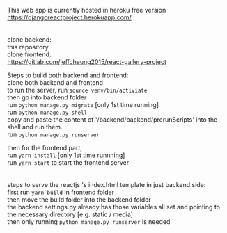 This web app is currently hosted in heroku free version <br/>
https://djangoreactproject.herokuapp.com/<br/>
<br/>
<br/>
clone backend:<br/>
this repository<br/>
clone frontend:<br/>
https://gitlab.com/jeffcheung2015/react-gallery-project<br/>

Steps to build both backend and frontend:<br/>
clone both backend and frontend <br/>
to run the server, run `source venv/bin/activiate`<br/>
then go into backend folder<br/>
run `python manage.py migrate` [only 1st time running]<br/>
run `python manage.py shell`<br/>
copy and paste the content of '/backend/backend/prerunScripts' into the shell and run them.<br/>
run `python manage.py runserver`<br/>

then for the frontend part,<br/>
run `yarn install` [only 1st time runnning]<br/>
run `yarn start` to start the frontend server<br/>
<br/>
<br/>
steps to serve the reactjs 's index.html template in just backend side:<br/>
first run `yarn build` in frontend folder<br/>
then move the build folder into the backend folder<br/>
the backend settings.py already has those variables all set and pointing to the necessary directory [e.g. static / media]<br/>
then only running `python manage.py runserver` is needed<br/>

